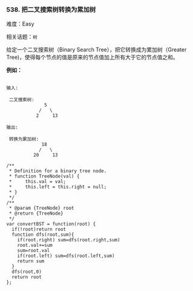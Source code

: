 ### 538. 把二叉搜索树转换为累加树

难度：Easy

相关话题：`树`

给定一个二叉搜索树（Binary Search Tree），把它转换成为累加树（Greater Tree)，使得每个节点的值是原来的节点值加上所有大于它的节点值之和。



 **例如：** 





```

输入:

 二叉搜索树:
              5
            /   \
           2     13

输出:

 转换为累加树:
             18
            /   \
          20     13

```


```
/**
 * Definition for a binary tree node.
 * function TreeNode(val) {
 *     this.val = val;
 *     this.left = this.right = null;
 * }
 */
/**
 * @param {TreeNode} root
 * @return {TreeNode}
 */
var convertBST = function(root) {
  if(!root)return root
  function dfs(root,sum){
    if(root.right) sum=dfs(root.right,sum)
    root.val+=sum
    sum=root.val
    if(root.left) sum=dfs(root.left,sum)
    return sum
  }
  dfs(root,0)
  return root
};



```
